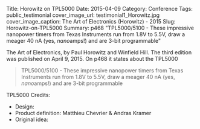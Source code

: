Title: Horowitz on TPL5000
Date: 2015-04-09
Category: Conference
Tags: public_testimonial
cover_image_url: testimonial1_Horowitz.jpg
cover_image_caption: The Art of Electronics (Horowitz) - 2015 
Slug: Horowitz-on-TPL5000
Summary: p468 "TPL5000/5100 - These impressive nanopower timers from Texas Instruments run from 1.8V to 5.5V, draw a meager 40 nA (yes, <i>nano</i>amps!) and are 3-bit programmable"

The Art of Electronics, by Paul Horowitz and Winfield Hill.
The third edition was published on April 9, 2015.
On p468 it states about the TPL5000 

> TPL5000/5100 - These impressive nanopower timers from Texas Instruments run from 1.8V to 5.5V, draw a meager 40 nA (yes, <i>nano</i>amps!) and are 3-bit programmable

TPL5000 Credits:
* Design: 
* Product definition: Matthieu Chevrier & Andras Kramer
* Original idea: 
